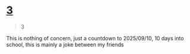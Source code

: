 # [3](https://3.ari-web.xyz/)

> 3

This is nothing of concern, just a countdown to 2025/09/10, 10 days
into school, this is mainly a joke between my friends
